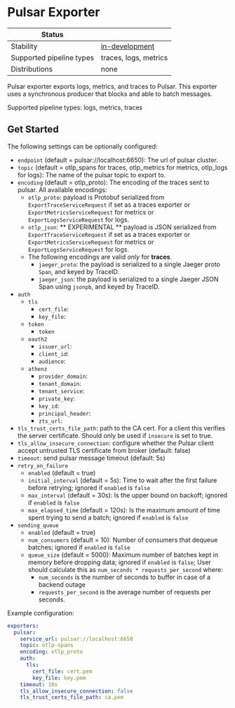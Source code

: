# Pulsar Exporter

| Status                   |                       |
| ------------------------ |-----------------------|
| Stability                | [in-development]      |
| Supported pipeline types | traces, logs, metrics |
| Distributions            | none                  |

Pulsar exporter exports logs, metrics, and traces to Pulsar. This exporter uses a synchronous producer
that blocks and able to batch messages.

Supported pipeline types: logs, metrics, traces

## Get Started

The following settings can be optionally configured:
- `endpoint` (default = pulsar://localhost:6650): The url of pulsar cluster.
- `topic` (default = otlp_spans for traces, otlp_metrics for metrics, otlp_logs for logs): The name of the pulsar topic to export to.
- `encoding` (default = otlp_proto): The encoding of the traces sent to pulsar. All available encodings:
    - `otlp_proto`: payload is Protobuf serialized from `ExportTraceServiceRequest` if set as a traces exporter or `ExportMetricsServiceRequest` for metrics or `ExportLogsServiceRequest` for logs.
    - `otlp_json`:  ** EXPERIMENTAL ** payload is JSON serialized from `ExportTraceServiceRequest` if set as a traces exporter or `ExportMetricsServiceRequest` for metrics or `ExportLogsServiceRequest` for logs.
    - The following encodings are valid *only* for **traces**.
        - `jaeger_proto`: the payload is serialized to a single Jaeger proto `Span`, and keyed by TraceID.
        - `jaeger_json`: the payload is serialized to a single Jaeger JSON Span using `jsonpb`, and keyed by TraceID.
- `auth`
    - `tls`
        - `cert_file`:
        - `key_file`:
    - `token`
        - `token`
    - `oauth2`
        - `issuer_url`:
        - `client_id`:
        - `audience`:
    - `athenz`
        - `provider_domain`:
        - `tenant_domain`:
        - `tenant_service`:
        - `private_key`:
        - `key_id`:
        - `principal_header`:
        - `zts_url`:
- `tls_trust_certs_file_path`: path to the CA cert. For a client this verifies the server certificate. Should
  only be used if `insecure` is set to true.
- `tls_allow_insecure_connection`: configure whether the Pulsar client accept untrusted TLS certificate from broker (default: false)
- `timeout`: send pulsar message timeout (default: 5s)
- `retry_on_failure`
    - `enabled` (default = true)
    - `initial_interval` (default = 5s): Time to wait after the first failure before retrying; ignored if `enabled` is `false`
    - `max_interval` (default = 30s): Is the upper bound on backoff; ignored if `enabled` is `false`
    - `max_elapsed_time` (default = 120s): Is the maximum amount of time spent trying to send a batch; ignored if `enabled` is `false`
- `sending_queue`
    - `enabled` (default = true)
    - `num_consumers` (default = 10): Number of consumers that dequeue batches; ignored if `enabled` is `false`
    - `queue_size` (default = 5000): Maximum number of batches kept in memory before dropping data; ignored if `enabled` is `false`;
      User should calculate this as `num_seconds * requests_per_second` where:
        - `num_seconds` is the number of seconds to buffer in case of a backend outage
        - `requests_per_second` is the average number of requests per seconds.

Example configuration:
```yaml
exporters:
  pulsar:
    service_url: pulsar://localhost:6650
    topic: otlp-spans
    encoding: otlp_proto
    auth:
      tls:
        cert_file: cert.pem
        key_file: key.pem
    timeout: 10s
    tls_allow_insecure_connection: false
    tls_trust_certs_file_path: ca.pem
```

[in-development]:https://github.com/open-telemetry/opentelemetry-collector#in-development
